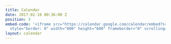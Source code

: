 ```yaml
---
title: Calendar
date: 2017-02-16 00:36:00 Z
position: 3
embed-code: '<iframe src="https://calendar.google.com/calendar/embed?src=15dfv19o6o7kulpvmaidmc9h38%40group.calendar.google.com&ctz=America%2FChicago"
  style="border: 0" width="800" height="600" frameborder="0" scrolling="no"></iframe>'
layout: calendar
---
```


